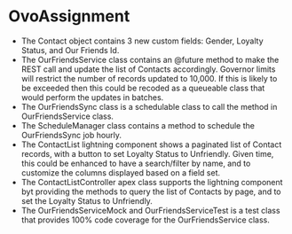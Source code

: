 # OvoAssignment
- The Contact object contains 3 new custom fields: Gender, Loyalty Status, and Our Friends Id.
- The OurFriendsService class contains an @future method to make the REST call and update the list of Contacts accordingly. Governor limits will restrict the number of records updated to 10,000. If this is likely to be exceeded then this could be recoded as a queueable class that would perform the updates in batches.
- The OurFriendsSync class is a schedulable class to call the method in OurFriendsService class.
- The ScheduleManager class contains a method to schedule the OurFriendsSync job hourly.
- The ContactList lightning component shows a paginated list of Contact records, with a button to set Loyalty Status to Unfriendly. Given time, this could be enhanced to have a search/filter by name, and to customize the columns displayed based on a field set.
- The ContactListController apex class supports the lightning component byt providing the methods to query the list of Contacts by page, and to set the Loyalty Status to Unfriendly.
- The OurFriendsServiceMock and OurFriendsServiceTest is a test class that provides 100% code coverage for the OurFriendsService class.
